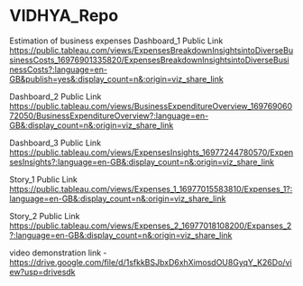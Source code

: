 # VIDHYA_Repo
Estimation of business expenses
Dashboard_1 Public Link
https://public.tableau.com/views/ExpensesBreakdownInsightsintoDiverseBusinessCosts_16976901335820/ExpensesBreakdownInsightsintoDiverseBusinessCosts?:language=en-GB&publish=yes&:display_count=n&:origin=viz_share_link

Dashboard_2 Public Link
https://public.tableau.com/views/BusinessExpenditureOverview_16976906072050/BusinessExpenditureOverview?:language=en-GB&:display_count=n&:origin=viz_share_link

Dashboard_3 Public Link
https://public.tableau.com/views/ExpensesInsights_16977244780570/ExpensesInsights?:language=en-GB&:display_count=n&:origin=viz_share_link

Story_1 Public Link
https://public.tableau.com/views/Expenses_1_16977015583810/Expenses_1?:language=en-GB&:display_count=n&:origin=viz_share_link

Story_2 Public Link
https://public.tableau.com/views/Expenses_2_16977018108200/Expanses_2?:language=en-GB&:display_count=n&:origin=viz_share_link

video demonstration link - https://drive.google.com/file/d/1sfkkBSJbxD6xhXimosdOU8GyqY_K26Do/view?usp=drivesdk
